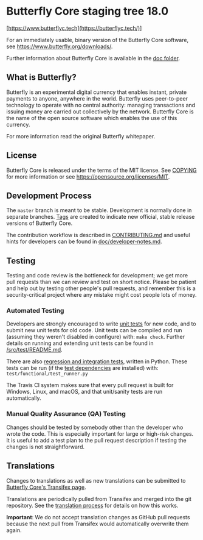 Butterfly Core staging tree 18.0
===========================


[https://www.butterflyc.tech](https://butterflyc.tech/)]

For an immediately usable, binary version of the Butterfly Core software, see
https://www.butterfly.org/downloads/.

Further information about Butterfly Core is available in the [doc folder](/doc).

What is Butterfly?
-------------

Butterfly is an experimental digital currency that enables instant, private
payments to anyone, anywhere in the world. Butterfly uses peer-to-peer technology
to operate with no central authority: managing transactions and issuing money
are carried out collectively by the network. Butterfly Core is the name of the open
source software which enables the use of this currency.


For more information read the original Butterfly whitepaper.

License
-------

Butterfly Core is released under the terms of the MIT license. See [COPYING](COPYING) for more
information or see https://opensource.org/licenses/MIT.

Development Process
-------------------

The `master` branch is meant to be stable. Development is normally done in separate branches.
[Tags](https://github.com/ButterflyCoinOK/Butterfly/tags) are created to indicate new official,
stable release versions of Butterfly Core.

The contribution workflow is described in [CONTRIBUTING.md](CONTRIBUTING.md)
and useful hints for developers can be found in [doc/developer-notes.md](doc/developer-notes.md).

Testing
-------

Testing and code review is the bottleneck for development; we get more pull
requests than we can review and test on short notice. Please be patient and help out by testing
other people's pull requests, and remember this is a security-critical project where any mistake might cost people
lots of money.

### Automated Testing

Developers are strongly encouraged to write [unit tests](src/test/README.md) for new code, and to
submit new unit tests for old code. Unit tests can be compiled and run
(assuming they weren't disabled in configure) with: `make check`. Further details on running
and extending unit tests can be found in [/src/test/README.md](/src/test/README.md).

There are also [regression and integration tests](/test), written
in Python.
These tests can be run (if the [test dependencies](/test) are installed) with: `test/functional/test_runner.py`

The Travis CI system makes sure that every pull request is built for Windows, Linux, and macOS, and that unit/sanity tests are run automatically.

### Manual Quality Assurance (QA) Testing

Changes should be tested by somebody other than the developer who wrote the
code. This is especially important for large or high-risk changes. It is useful
to add a test plan to the pull request description if testing the changes is
not straightforward.

Translations
------------

Changes to translations as well as new translations can be submitted to
[Butterfly Core's Transifex page](https://www.transifex.com/projects/p/butterfly/).

Translations are periodically pulled from Transifex and merged into the git repository. See the
[translation process](doc/translation_process.md) for details on how this works.

**Important**: We do not accept translation changes as GitHub pull requests because the next
pull from Transifex would automatically overwrite them again.
